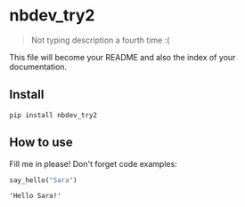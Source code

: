 # nbdev_try2
> Not typing description a fourth time :(


This file will become your README and also the index of your documentation.

## Install

`pip install nbdev_try2`

## How to use

Fill me in please! Don't forget code examples:

```python
say_hello("Sara")
```




    'Hello Sara!'


